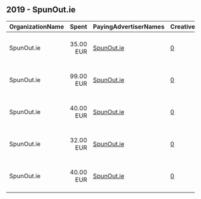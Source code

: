 ## 2019 - SpunOut.ie 
|OrganizationName|Spent|PayingAdvertiserNames|CreativeUrls|Impressions|Genders|AgeBrackets|CountryCodes|BillingAddresses|CandidateBallotInformation|
|:---|---:|:---|:---|---:|:---|:---|:---|:---|:---|
|SpunOut.ie|35.00 EUR|[SpunOut.ie](2019/SpunOut.ie.md)|[0](https://www.snap.com/political-ads/asset/a19b2f74244afb9213cacde98015189045a0d2800c6dd3b89990acb88861b1f8?mediaType=mp4)|34,086||18-25|ireland|"Sean McBride House, 48 Fleet Street,,Dublin 2,D02 T883,IE"||
|SpunOut.ie|99.00 EUR|[SpunOut.ie](2019/SpunOut.ie.md)|[0](https://www.snap.com/political-ads/asset/708929e19dfc836d6186126fb3898691be7f93b081b2de1792dc6442f2bd23ce?mediaType=mp4)|102,906||16-25|ireland|"Sean McBride House, 48 Fleet Street,,Dublin 2,D02 T883,IE"||
|SpunOut.ie|40.00 EUR|[SpunOut.ie](2019/SpunOut.ie.md)|[0](https://www.snap.com/political-ads/asset/be27c9744eb1ba18b6e1fd6b426103728b33c6ed21b4dca6713b60a78fe3997e?mediaType=mp4)|39,236||18-25|ireland|"Sean McBride House, 48 Fleet Street,,Dublin 2,D02 T883,IE"||
|SpunOut.ie|32.00 EUR|[SpunOut.ie](2019/SpunOut.ie.md)|[0](https://www.snap.com/political-ads/asset/4ff48c665214aae8d2c57e6e3f4013489a2c177a78d368800abe08b494c6df6b?mediaType=mp4)|31,078||18-25|ireland|"Sean McBride House, 48 Fleet Street,,Dublin 2,D02 T883,IE"||
|SpunOut.ie|40.00 EUR|[SpunOut.ie](2019/SpunOut.ie.md)|[0](https://www.snap.com/political-ads/asset/1616c36d6ec8ec7e25ce9f33c44d1ce901cd06d886ccf89e4ae76275329df8d7?mediaType=mp4)|44,165||16-25|ireland|"Sean McBride House, 48 Fleet Street,,Dublin 2,D02 T883,IE"||
